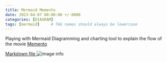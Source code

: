 ```yaml
---
title: Mermaid Memento
date: 2023-04-07 00:00:00 +/-0000
categories: [DIAGRAM]
tags: [mermaid]     # TAG names should always be lowercase
---
```


Playing with Mermaid Diagramming and charting tool to explain the flow of the movie [Memento](https://www.imdb.com/title/tt0209144/)

[Markdown file ](../../assets/mermaid-memento.md)
![image info](../../assets/mermaid-memento-diagram.PNG)




